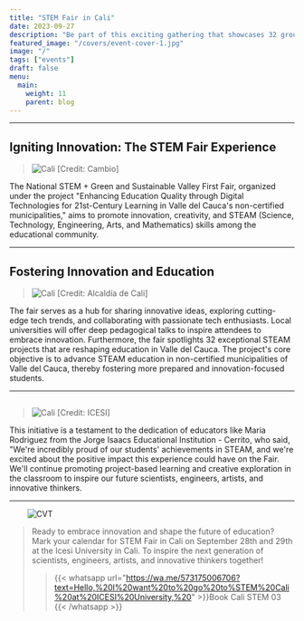 ```yaml
---
title: "STEM Fair in Cali"
date: 2023-09-27
description: "Be part of this exciting gathering that showcases 32 groundbreaking STEAM projects and features inspiring talks from local universities at ICESI STEM Cali 2023"
featured_image: "/covers/event-cover-1.jpg"
image: "/"
tags: ["events"]
draft: false
menu:
  main:
    weight: 11
    parent: blog
---
```


---

## Igniting Innovation: The STEM Fair Experience

> ![Cali](/images/events-for-free-entry-1.jpg) [Credit: Cambio]

The National STEM + Green and Sustainable Valley First Fair, organized under the project "Enhancing Education Quality through Digital Technologies for 21st-Century Learning in Valle del Cauca's non-certified municipalities," aims to promote innovation, creativity, and STEAM (Science, Technology, Engineering, Arts, and Mathematics) skills among the educational community.

---

## Fostering Innovation and Education

> ![Cali](/images/events-for-free-entry-2.jpg) [Credit: Alcaldía de Cali]

The fair serves as a hub for sharing innovative ideas, exploring cutting-edge tech trends, and collaborating with passionate tech enthusiasts. Local universities will offer deep pedagogical talks to inspire attendees to embrace innovation. Furthermore, the fair spotlights 32 exceptional STEAM projects that are reshaping education in Valle del Cauca. The project's core objective is to advance STEAM education in non-certified municipalities of Valle del Cauca, thereby fostering more prepared and innovation-focused students.

---

##

> ![Cali](/images/events-for-free-entry-3.jpeg) [Credit: ICESI]

This initiative is a testament to the dedication of educators like Maria Rodriguez from the Jorge Isaacs Educational Institution - Cerrito, who said, "We're incredibly proud of our students' achievements in STEAM, and we're excited about the positive impact this experience could have on the Fair. We'll continue promoting project-based learning and creative exploration in the classroom to inspire our future scientists, engineers, artists, and innovative thinkers.

---

&nbsp;&nbsp;&nbsp;&nbsp;&nbsp;&nbsp;&nbsp;&nbsp;![CVT](/logos/logo-trans-quarter.png)

> Ready to embrace innovation and shape the future of education? Mark your calendar for STEM Fair in Cali on September 28th and 29th at the Icesi University in Cali. To inspire the next generation of scientists, engineers, artists, and innovative thinkers together!
>
> > {{< whatsapp url="https://wa.me/573175006706?text=Hello,%20I%20want%20to%20go%20to%STEM%20Cali%20at%20ICESI%20University,%20" >}}Book Cali STEM 03 {{< /whatsapp >}}
